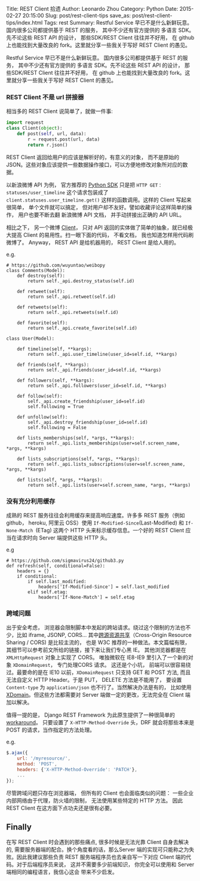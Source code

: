 Title: REST Client 拾遗
Author: Leonardo Zhou
Category: Python
Date: 2015-02-27 20:15:00
Slug: post/rest-client-tips
save_as: post/rest-client-tips/index.html
Tags: rest
Summary: Restful Service 早已不是什么新鲜玩意。 国内很多公司都提供基于 REST 的服务， 其中不少还有官方提供的 多语言 SDK。先不论这些 REST API 的设计， 那些SDK/REST Client 往往并不好用， 在 github 上也能找到大量改良的 fork。这里就分享一些我关于写好 REST Client 的愚见。

Restful Service 早已不是什么新鲜玩意。 国内很多公司都提供基于 REST 的服务， 其中不少还有官方提供的 多语言 SDK。先不论这些 REST API 的设计， 那些SDK/REST Client 往往并不好用， 在 github 上也能找到大量改良的 fork。这里就分享一些我关于写好 REST Client 的愚见。

###  REST Client 不是 url 拼接器

相当多的 REST Client 说简单了，就做一件事:
```python
import request
class Client(object):
    def post(self, url, data):
        r = request.post(url, data)
        return r.json()
```

REST Client 返回给用户的应该是解析好的，有意义的对象， 而不是原始的 JSON。这些对象应该提供一些数据操作接口，可以方便地修改对象所对应的数据。 

以新浪微博 API 为例， 官方推荐的 [Python SDK](https://github.com/michaelliao/sinaweibopy) 只是把 `HTTP GET： statuses/user_timeline` 这个请求包装成了 `client.statuses.user_timeline.get()` 这样的函数调用。这样的 Client 写起来很简单， 单个文件就可以搞定， 但对用户却不友好。譬如收藏评论这样简单的操作， 用户也要不断去翻 新浪微博 API 文档， 并手动拼接出正确的 API URL。

相比之下， 另一个微博 [Client](https://github.com/wuyuntao/weibopy)， 只对 API 返回的实体做了简单的抽象，就已经极大提高 Client 的易用性。扫一眼下面的代码， 不看文档， 我也知道怎样用代码刷微博了。
 Anyway， REST API 是给机器用的， REST Client 是给人用的。

e.g.
```
# https://github.com/wuyuntao/weibopy
class Comments(Model):
    def destroy(self):
        return self._api.destroy_status(self.id)

    def retweet(self):
        return self._api.retweet(self.id)

    def retweets(self):
        return self._api.retweets(self.id)

    def favorite(self):
        return self._api.create_favorite(self.id)

class User(Model):

    def timeline(self, **kargs):
        return self._api.user_timeline(user_id=self.id, **kargs)

    def friends(self, **kargs):
        return self._api.friends(user_id=self.id, **kargs)

    def followers(self, **kargs):
        return self._api.followers(user_id=self.id, **kargs)

    def follow(self):
        self._api.create_friendship(user_id=self.id)
        self.following = True

    def unfollow(self):
        self._api.destroy_friendship(user_id=self.id)
        self.following = False

    def lists_memberships(self, *args, **kargs):
        return self._api.lists_memberships(user=self.screen_name, *args, **kargs)

    def lists_subscriptions(self, *args, **kargs):
        return self._api.lists_subscriptions(user=self.screen_name, *args, **kargs)

    def lists(self, *args, **kargs):
        return self._api.lists(user=self.screen_name, *args, **kargs)
```


### 没有充分利用缓存
成熟的 REST 服务往往会利用缓存来提高响应速度。许多多 REST 服务（例如 github， heroku, 阿里云 OSS）使用 `If-Modified-Since`(Last-Modified) 和 `If-None-Match `(ETag) 这两个 HTTP 头来标示缓存信息。一个好的 REST Client 应当在请求时向 Server 端提供这些 HTTP 头。

e.g
```
# https://github.com/sigmavirus24/github3.py
def refresh(self, conditional=False):
    headers = {}
    if conditional:
        if self.last_modified:
            headers['If-Modified-Since'] = self.last_modified
        elif self.etag:
            headers['If-None-Match'] = self.etag

```

### 跨域问题

出于安全考虑， 浏览器会限制脚本中发起的跨站请求。绕过这个限制的方法也不少，比如 iframe, JSONP, CORS... 其中[跨源资源共享](https://developer.mozilla.org/zh-CN/docs/Web/HTTP/Access_control_CORS)（Cross-Origin Resource Sharing / CORS) 是比较主流的， 也是 W3C 推荐的一种做法。本文篇幅有限， 其细节可以参考前文所给的链接，接下来让我们专心黑 IE。
其他浏览器都是在 `XMLHttpRequest` 对象上实现了 CORS。 唯独微软在 IE8-IE9 里引入了一个新的对象 `XDomainRequest`， 专门处理CORS 请求。 这还是个小坑， 前端可以很容易绕过。最要命的是在 IE10 以前，`XDomainRequest` 只支持 GET 和 POST 方法, 而且无法自定义 HTTP Header。于是 PUT， DELETE 方法是不能用了， 要设置 `Content-type` 为 `application/json` 也不行了。当然解决办法是有的， 比如使用 [XDomain](https://github.com/jpillora/xdomain)。但这些方法都需要对 Server 端做一定的更改，无法完全在 Client 端加以解决。

值得一提的是， Django REST Framework 为此原生提供了一种很简单的 [workaround](http://www.django-rest-framework.org/topics/browser-enhancements/)。 只要设置了 `X-HTTP-Method-Override` 头，DRF 就会将那些本来是 POST 的请求，当作指定的方法处理。

e.g.
```javascript
$.ajax({
    url: '/myresource/',
    method: 'POST',
    headers: {'X-HTTP-Method-Override': 'PATCH'},
    ...
});
```

尽管跨域问题只存在浏览器端， 但所有的 Client 也会面临类似的问题： 一些企业内部网络由于代理，防火墙的限制， 无法使用某些特定的 HTTP 方法。 因此 REST Client 在这方面下点功夫还是很有必要。

 
## Finally
在写 REST Client 时会遇到的那些痛点, 很多时候是无法光靠 Client 自身去解决的, 需要服务器端的配合。换个角度看的话，那么Server 端的实现可只能称之为失败。因此我建议那些负责 REST 服务端程序员也去亲自写一下对应 Client 端的代码。对于后端程序员来说， 这并不需要多少前端知识， 你完全可以使用和 Server 端相同的编程语言，我信心这会 带来不少启发。